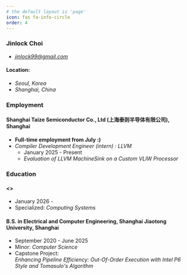 ```yaml
---
# the default layout is 'page'
icon: fas fa-info-circle
order: 4
---
```


### Jinlock Choi
- *jinlock99@gmail.com*
#### Location:
- *Seoul, Korea*
- *Shanghai, China*

### Employment
#### **Shanghai Taize Semiconductor Co., Ltd (上海泰则半导体有限公司), Shanghai**
- **Full-time employment from July :)**
- *Compiler Development Engineer (intern) : LLVM*
    - January 2025 - Present
    - *Evaluation of LLVM MachineSink on a Custom VLIW Processor*
    

### Education
#### **<>**
- January 2026 - 
- Specialized: *Computing Systems*

#### **B.S. in Electrical and Computer Engineering, Shanghai Jiaotong University, Shanghai**
- September 2020 - June 2025
- Minor: *Computer Science*
- Capstone Project:  
    *Enhancing Pipeline Efficiency: Out-Of-Order Execution with Intel P6  Style and Tomasulo's Algorithm*
